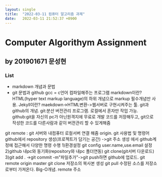 ```yaml
---
layout: single
title:  "2022-03-11 컴퓨터 알고리즘 과제"
date:   2022-03-11 21:52:37 +0900
---
```

# Computer Algorithym Assignment
## by 201901671 문성현
### List
- markdown 개념과 문법
- git 문법과 github
gcc = c언어 컴파일해주는 프로그램
markdown이란? HTML(hyper text markup language)의 하위 개념으로 markup 필수개념만 사용.
Jekyll이란? maekdown->HTML변환->웹서버로 구현시켜주는 툴.
git과 github의 개념.
git:분산 버전관리 프로그램.
로컬에서 혼자만 작업 가능.
github:git을 자신의 pc가 아닌원격지에 무료로 개발 코드를 저장해두고,
git으로 작성한 코드를 다른사람과 같이 버젼관리 할 수 있게해줌

git remote : git 서버와 내컴퓨터 로컬서버 연결 해줌 origin.
git 사용법 및 명령어
github에서 repository 생성(프로젝트가 담기는 공간) ->git 주소 생성
<cmd>에서 github계정에 접근해서 다양한 명령 수행
1)환경설정 git config user.name,use.email 설정
2)github 내pc와 동기화(repository와 내pc 폴더연동)
git clone(git서버 다운로드)
3)git add . ->git commit -m"파일추가"->git push하면 github에 업로드.
git remote origin master
git clone 저장소의 복사본 생성
git pull 수정된 소스를 저장소로부터 가져온다.
Big-O개념.
remote 주소
